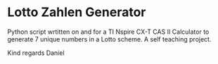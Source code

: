 # Lotto Zahlen Generator
Python script wrtitten on and for a TI Nspire CX-T CAS II Calculator to generate 7 unique numbers in a Lotto scheme. A self teaching project.

Kind regards
Daniel
